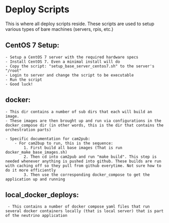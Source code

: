# Deploy Scripts

This is where all deploy scripts reside. These scripts are used to setup various types of bare machines (servers, rpis, etc.)

## CentOS 7 Setup:
    - Setup a CentOS 7 server with the required hardware specs
    - Install CentOS 7. Even a minimal install will do
    - Copy the script: "setup_base_server_centos7.sh" to the server's "/root"
    - Login to server and change the script to be executable
    - Run the script
    - Good luck! 

## docker:
    - This dir contains a number of sub dirs that each will build an image.
    - These images are then brought up and run via configurations in the docker_compose dir (in other words, this is the dir that contains the orchestration parts)

    - Specific documentation for cam2pub:
        - For cam2bup to run, this is the sequence:
            1. First build all base images (That is run docker_make_base_images.sh)
            2. Then cd into cam2pub and run "make build". This step is needed whenever anything is pushed into github. These builds are run with caching off so they pull from github everytime. Not sure how to do it more efficiently
            3. Then use the corresponding docker_compose to get the application up and running



## local_docker_deploys:
     - This contains a number of docker compose yaml files that run several docker containers locally (that is local server) that is part of the neutrino application
